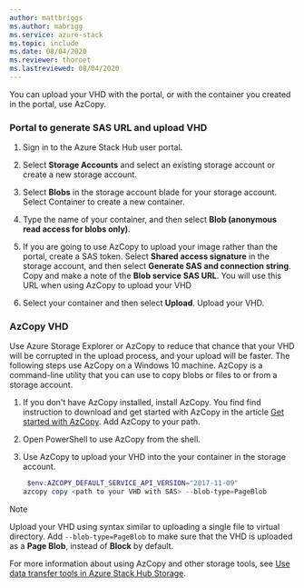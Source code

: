 ```yaml
---
author: mattbriggs
ms.author: mabrigg
ms.service: azure-stack
ms.topic: include
ms.date: 08/04/2020
ms.reviewer: thoroet
ms.lastreviewed: 08/04/2020
---
```


You can upload your VHD with the portal, or with the container you created in the portal, use AzCopy.

### Portal to generate SAS URL and upload VHD

1. Sign in to the Azure Stack Hub user portal.

2. Select **Storage Accounts** and select an existing storage account or create a new storage account.

3. Select **Blobs** in the storage account blade for your storage account. Select Container to create a new container.

4. Type the name of your container, and then select **Blob (anonymous read access for blobs only)**.

5. If you are going to use AzCopy to upload your image rather than the portal, create a SAS token. Select **Shared access signature** in the storage account, and then select **Generate SAS and connection string**. Copy and make a note of the **Blob service SAS URL**. You will use this URL when using AzCopy to upload your VHD

6. Select your container and then select **Upload**. Upload your VHD.

### AzCopy VHD

Use Azure Storage Explorer or AzCopy to reduce that chance that your VHD will be corrupted in the upload process, and your upload will be faster. The following steps use AzCopy on a Windows 10 machine. AzCopy is a command-line utility that you can use to copy blobs or files to or from a storage account.

1. If you don't have AzCopy installed, install AzCopy. You find find instruction to download and get started with AzCopy in the article [Get started with AzCopy](https://docs.microsoft.com/azure/storage/common/storage-use-azcopy-v10). Add AzCopy to your path.

2. Open PowerShell to use AzCopy from the shell.

3. Use AzCopy to upload your VHD into the your container in the storage account.

    ```powershell  
     $env:AZCOPY_DEFAULT_SERVICE_API_VERSION="2017-11-09"
    azcopy copy <path to your VHD with SAS> --blob-type=PageBlob
    ```

> [!NOTE]  
> Upload your VHD using syntax similar to uploading a single file to virtual directory. Add `--blob-type=PageBlob` to make sure that the VHD is uploaded as a **Page Blob**, instead of **Block** by default.

For more information about using AzCopy and other storage tools, see [Use data transfer tools in Azure Stack Hub Storage](/azure-stack/user/azure-stack-storage-transfer).